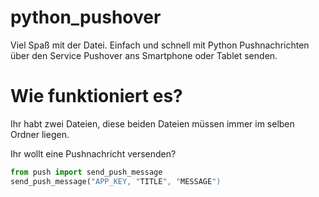 # python_pushover


Viel Spaß mit der Datei.
Einfach und schnell mit Python Pushnachrichten über den Service Pushover ans Smartphone oder Tablet senden.


# Wie funktioniert es?

Ihr habt zwei Dateien, diese beiden Dateien müssen immer im selben Ordner liegen.

Ihr wollt eine Pushnachricht versenden?

```python
from push import send_push_message
send_push_message("APP_KEY, "TITLE", "MESSAGE")
```
